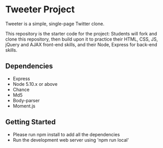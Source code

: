 # Tweeter Project

Tweeter is a simple, single-page Twitter clone.

This repository is the starter code for the project: Students will fork and clone this repository, then build upon it to practice their HTML, CSS, JS, jQuery and AJAX front-end skills, and their Node, Express for back-end skills.



## Dependencies

- Express
- Node 5.10.x or above
- Chance 
- Md5
- Body-parser
- Moment.js



## Getting Started

- Please run npm install to add all the dependencies
- Run the development web server using 'npm run local'

